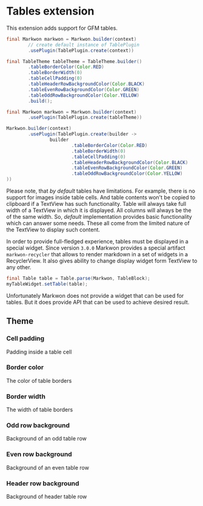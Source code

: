 # Tables extension

<MavenBadge :artifact="'ext-tables'" />

This extension adds support for GFM tables.

```java
final Markwon markwon = Markwon.builder(context)
        // create default instance of TablePlugin
        .usePlugin(TablePlugin.create(context))
```

```java
final TableTheme tableTheme = TableTheme.builder()
        .tableBorderColor(Color.RED)
        .tableBorderWidth(0)
        .tableCellPadding(0)
        .tableHeaderRowBackgroundColor(Color.BLACK)
        .tableEvenRowBackgroundColor(Color.GREEN)
        .tableOddRowBackgroundColor(Color.YELLOW)
        .build();

final Markwon markwon = Markwon.builder(context)
        .usePlugin(TablePlugin.create(tableTheme))
```

```java
Markwon.builder(context)
        .usePlugin(TablePlugin.create(builder ->
                builder
                        .tableBorderColor(Color.RED)
                        .tableBorderWidth(0)
                        .tableCellPadding(0)
                        .tableHeaderRowBackgroundColor(Color.BLACK)
                        .tableEvenRowBackgroundColor(Color.GREEN)
                        .tableOddRowBackgroundColor(Color.YELLOW)
))
```

Please note, that _by default_ tables have limitations. For example, there is no support
for images inside table cells. And table contents won't be copied to clipboard if a TextView
has such functionality. Table will always take full width of a TextView in which it is displayed.
All columns will always be the of the same width. So, _default_ implementation provides basic
functionality which can answer some needs. These all come from the limited nature of the TextView
to display such content.

In order to provide full-fledged experience, tables must be displayed in a special widget.
Since version `3.0.0` Markwon provides a special artifact `markwon-recycler` that allows
to render markdown in a set of widgets in a RecyclerView. It also gives ability to change
display widget form TextView to any other.

```java
final Table table = Table.parse(Markwon, TableBlock);
myTableWidget.setTable(table);
```

Unfortunately Markwon does not provide a widget that can be used for tables. But it does
provide API that can be used to achieve desired result.

## Theme

### Cell padding

Padding inside a table cell

<ThemeProperty name="tableCellPadding" type="@Px int" defaults="0" />

### Border color

The color of table borders

<ThemeProperty name="tableBorderColor" type="@ColorInt int" defaults="(text color) with 75 (0-255) alpha" />

### Border width

The width of table borders

<ThemeProperty name="tableBorderWidth" type="@Px int" defaults="Stroke with of context TextPaint" />

### Odd row background

Background of an odd table row

<ThemeProperty name="tableOddRowBackgroundColor" type="@ColorInt int" defaults="(text color) with 22 (0-255) alpha" />

### Even row background <Badge text="1.1.1" />

Background of an even table row

<ThemeProperty name="tableEventRowBackgroundColor" type="@ColorInt int" defaults="0" />

### Header row background <Badge text="1.1.1" />

Background of header table row

<ThemeProperty name="tableHeaderRowBackgroundColor" type="@ColorInt int" defaults="0" />
